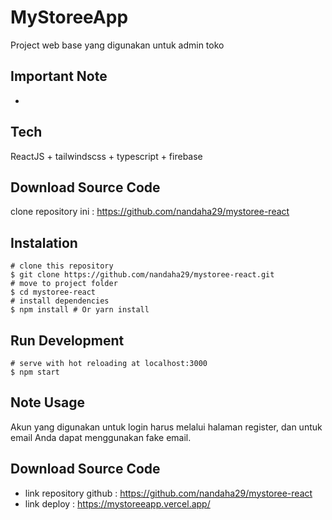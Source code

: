 # MyStoreeApp

Project web base yang digunakan untuk admin toko

## Important Note
-

## Tech
ReactJS + tailwindscss + typescript + firebase

## Download Source Code
 clone repository ini :
 https://github.com/nandaha29/mystoree-react

 ## Instalation
 ```
# clone this repository
$ git clone https://github.com/nandaha29/mystoree-react.git 
# move to project folder
$ cd mystoree-react
# install dependencies
$ npm install # Or yarn install
```

## Run Development
```
# serve with hot reloading at localhost:3000
$ npm start
```

## Note Usage
Akun yang digunakan untuk login harus melalui halaman register, dan untuk email Anda dapat menggunakan fake email.

## Download Source Code
- link repository github :
https://github.com/nandaha29/mystoree-react
- link deploy :
https://mystoreeapp.vercel.app/
